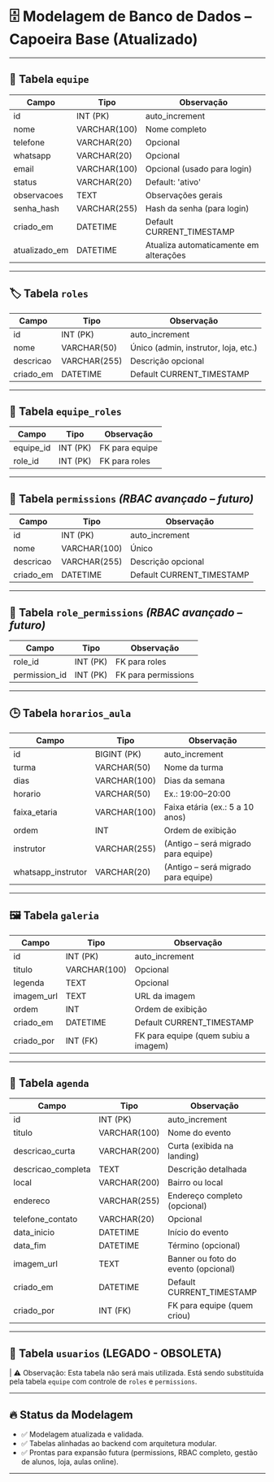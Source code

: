 # 🗄️ Modelagem de Banco de Dados – Capoeira Base (Atualizado)

---

## 🧠 Tabela `equipe`

| Campo         | Tipo           | Observação                                 |
|----------------|----------------|---------------------------------------------|
| id             | INT (PK)       | auto_increment                             |
| nome           | VARCHAR(100)   | Nome completo                              |
| telefone       | VARCHAR(20)    | Opcional                                   |
| whatsapp       | VARCHAR(20)    | Opcional                                   |
| email          | VARCHAR(100)   | Opcional (usado para login)                |
| status         | VARCHAR(20)    | Default: 'ativo'                           |
| observacoes    | TEXT           | Observações gerais                         |
| senha_hash     | VARCHAR(255)   | Hash da senha (para login)                 |
| criado_em      | DATETIME       | Default CURRENT_TIMESTAMP                  |
| atualizado_em  | DATETIME       | Atualiza automaticamente em alterações     |

---

## 🏷️ Tabela `roles`

| Campo       | Tipo           | Observação                                  |
|--------------|----------------|----------------------------------------------|
| id           | INT (PK)       | auto_increment                              |
| nome         | VARCHAR(50)    | Único (admin, instrutor, loja, etc.)        |
| descricao    | VARCHAR(255)   | Descrição opcional                          |
| criado_em    | DATETIME       | Default CURRENT_TIMESTAMP                   |

---

## 🔗 Tabela `equipe_roles`

| Campo       | Tipo      | Observação                       |
|--------------|-----------|----------------------------------|
| equipe_id    | INT (PK)  | FK para equipe                   |
| role_id      | INT (PK)  | FK para roles                    |

---

## 🔐 Tabela `permissions` *(RBAC avançado – futuro)*

| Campo       | Tipo           | Observação                               |
|--------------|----------------|-------------------------------------------|
| id           | INT (PK)       | auto_increment                           |
| nome         | VARCHAR(100)   | Único                                     |
| descricao    | VARCHAR(255)   | Descrição opcional                        |
| criado_em    | DATETIME       | Default CURRENT_TIMESTAMP                 |

---

## 🔗 Tabela `role_permissions` *(RBAC avançado – futuro)*

| Campo           | Tipo      | Observação                      |
|-----------------|-----------|---------------------------------|
| role_id         | INT (PK)  | FK para roles                   |
| permission_id   | INT (PK)  | FK para permissions             |

---

## 🕒 Tabela `horarios_aula`

| Campo                | Tipo               | Observação                            |
|----------------------|--------------------|----------------------------------------|
| id                   | BIGINT (PK)        | auto_increment                         |
| turma                | VARCHAR(50)        | Nome da turma                          |
| dias                 | VARCHAR(100)       | Dias da semana                         |
| horario              | VARCHAR(50)        | Ex.: 19:00–20:00                       |
| faixa_etaria         | VARCHAR(100)       | Faixa etária (ex.: 5 a 10 anos)        |
| ordem                | INT                | Ordem de exibição                      |
| instrutor            | VARCHAR(255)       | (Antigo – será migrado para equipe)    |
| whatsapp_instrutor   | VARCHAR(20)        | (Antigo – será migrado para equipe)    |

---

## 🖼️ Tabela `galeria`

| Campo       | Tipo           | Observação                                |
|--------------|----------------|--------------------------------------------|
| id           | INT (PK)       | auto_increment                            |
| titulo       | VARCHAR(100)   | Opcional                                  |
| legenda      | TEXT           | Opcional                                  |
| imagem_url   | TEXT           | URL da imagem                             |
| ordem        | INT            | Ordem de exibição                         |
| criado_em    | DATETIME       | Default CURRENT_TIMESTAMP                 |
| criado_por   | INT (FK)       | FK para equipe (quem subiu a imagem)      |

---

## 📅 Tabela `agenda`

| Campo               | Tipo            | Observação                               |
|---------------------|-----------------|-------------------------------------------|
| id                  | INT (PK)        | auto_increment                           |
| titulo              | VARCHAR(100)    | Nome do evento                           |
| descricao_curta     | VARCHAR(200)    | Curta (exibida na landing)               |
| descricao_completa  | TEXT            | Descrição detalhada                      |
| local               | VARCHAR(200)    | Bairro ou local                          |
| endereco            | VARCHAR(255)    | Endereço completo (opcional)             |
| telefone_contato    | VARCHAR(20)     | Opcional                                 |
| data_inicio         | DATETIME        | Início do evento                         |
| data_fim            | DATETIME        | Término (opcional)                       |
| imagem_url          | TEXT            | Banner ou foto do evento (opcional)      |
| criado_em           | DATETIME        | Default CURRENT_TIMESTAMP                |
| criado_por          | INT (FK)        | FK para equipe (quem criou)              |

---

## 🚫 Tabela `usuarios` (LEGADO - OBSOLETA)

| ⚠️ Observação: Esta tabela não será mais utilizada. Está sendo substituída pela tabela `equipe` com controle de `roles` e `permissions`.

---

## 🔥 Status da Modelagem

- ✅ Modelagem atualizada e validada.
- ✅ Tabelas alinhadas ao backend com arquitetura modular.
- ✅ Prontas para expansão futura (permissions, RBAC completo, gestão de alunos, loja, aulas online).

---

